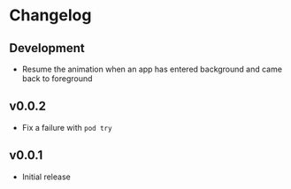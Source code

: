 # Changelog

## Development

* Resume the animation when an app has entered background and came back to foreground

## v0.0.2

* Fix a failure with `pod try`

## v0.0.1

* Initial release
